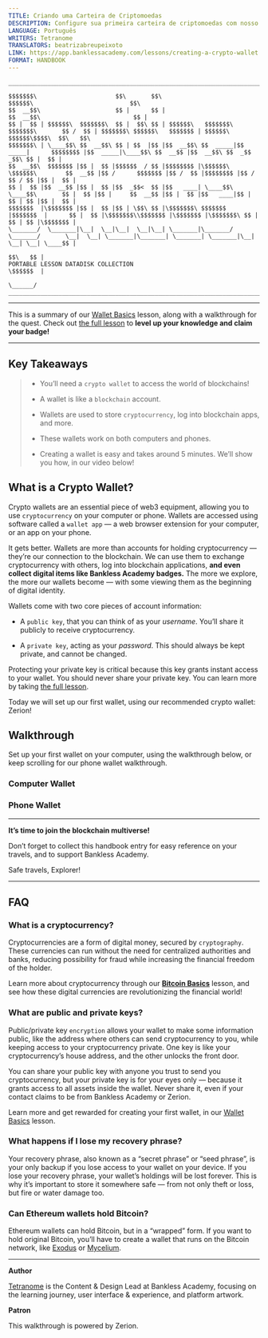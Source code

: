 ```yaml
---
TITLE: Criando uma Carteira de Criptomoedas
DESCRIPTION: Configure sua primeira carteira de criptomoedas com nosso passo a passo.
LANGUAGE: Português
WRITERS: Tetranome
TRANSLATORS: beatrizabreupeixoto
LINK: https://app.banklessacademy.com/lessons/creating-a-crypto-wallet
FORMAT: HANDBOOK
---
```


```
__________________________________________________________________________________________________________________________________________________________

$$$$$$$\                      $$\       $$\                                      $$$$$$\                           $$\                                   
$$  __$$\                     $$ |      $$ |                                    $$  __$$\                          $$ |                                  
$$ |  $$ | $$$$$$\  $$$$$$$\  $$ |  $$\ $$ | $$$$$$\   $$$$$$$\  $$$$$$$\       $$ /  $$ | $$$$$$$\ $$$$$$\   $$$$$$$ | $$$$$$\  $$$$$$\$$$$\  $$\   $$\ 
$$$$$$$\ | \____$$\ $$  __$$\ $$ | $$  |$$ |$$  __$$\ $$  _____|$$  _____|      $$$$$$$$ |$$  _____|\____$$\ $$  __$$ |$$  __$$\ $$  _$$  _$$\ $$ |  $$ |
$$  __$$\  $$$$$$$ |$$ |  $$ |$$$$$$  / $$ |$$$$$$$$ |\$$$$$$\  \$$$$$$\        $$  __$$ |$$ /      $$$$$$$ |$$ /  $$ |$$$$$$$$ |$$ / $$ / $$ |$$ |  $$ |
$$ |  $$ |$$  __$$ |$$ |  $$ |$$  _$$<  $$ |$$   ____| \____$$\  \____$$\       $$ |  $$ |$$ |     $$  __$$ |$$ |  $$ |$$   ____|$$ | $$ | $$ |$$ |  $$ |
$$$$$$$  |\$$$$$$$ |$$ |  $$ |$$ | \$$\ $$ |\$$$$$$$\ $$$$$$$  |$$$$$$$  |      $$ |  $$ |\$$$$$$$\\$$$$$$$ |\$$$$$$$ |\$$$$$$$\ $$ | $$ | $$ |\$$$$$$$ |
\_______/  \_______|\__|  \__|\__|  \__|\__| \_______|\_______/ \_______/       \__|  \__| \_______|\_______| \_______| \_______|\__| \__| \__| \____$$ |
                                                                                                                                               $$\   $$ |
PORTABLE LESSON DATADISK COLLECTION                                                                                                            \$$$$$$  |
                                                                                                                                                \______/
__________________________________________________________________________________________________________________________________________________________
```

---

This is a summary of our [Wallet Basics](https://app.banklessacademy.com/lessons/wallet-basics) lesson, along with a walkthrough for the quest. Check out [the full lesson](https://app.banklessacademy.com/lessons/wallet-basics) to **level up your knowledge and claim your badge!**

---

## Key Takeaways

> - You’ll need a `crypto wallet` to access the world of blockchains!
>
> - A wallet is like a `blockchain` account.
>
> - Wallets are used to store `cryptocurrency`, log into blockchain apps, and more.
>
> - These wallets work on both computers and phones.
>
> - Creating a wallet is easy and takes around 5 minutes. We’ll show you how, in our video below!

## What is a Crypto Wallet?

Crypto wallets are an essential piece of web3 equipment, allowing you to use `cryptocurrency` on your computer or phone. Wallets are accessed using software called a `wallet app` — a web browser extension for your computer, or an app on your phone.

It gets better. Wallets are more than accounts for holding cryptocurrency — they’re our connection to the blockchain. We can use them to exchange cryptocurrency with others, log into blockchain applications, **and even collect digital items like Bankless Academy badges.** The more we explore, the more our wallets become — with some viewing them as the beginning of digital identity.

Wallets come with two core pieces of account information:

- A `public key`, that you can think of as your _username_. You’ll share it publicly to receive cryptocurrency.

- A `private key`, acting as your _password_. This should always be kept private, and cannot be changed.

Protecting your private key is critical because this key grants instant access to your wallet. You should never share your private key. You can learn more by taking [the full lesson](https://app.banklessacademy.com/lessons/wallet-basics).

Today we will set up our first wallet, using our recommended crypto wallet: Zerion!

## Walkthrough

Set up your first wallet on your computer, using the walkthrough below, or keep scrolling for our phone wallet walkthrough.

### Computer Wallet



### Phone Wallet



---

**It’s time to join the blockchain multiverse!**

Don’t forget to collect this handbook entry for easy reference on your travels, and to support Bankless Academy.

Safe travels, Explorer!

---

## FAQ

### What is a cryptocurrency?

Cryptocurrencies are a form of digital money, secured by `cryptography`. These currencies can run without the need for centralized authorities and banks, reducing possibility for fraud while increasing the financial freedom of the holder.

Learn more about cryptocurrency through our **[Bitcoin Basics](https://app.banklessacademy.com/lessons/bitcoin-basics)** lesson, and see how these digital currencies are revolutionizing the financial world!

### What are public and private keys?

Public/private key `encryption` allows your wallet to make some information public, like the address where others can send cryptocurrency to you, while keeping access to your cryptocurrency private. One key is like your cryptocurrency’s house address, and the other unlocks the front door.

You can share your public key with anyone you trust to send you cryptocurrency, but your private key is for your eyes only — because it grants access to all assets inside the wallet. Never share it, even if your contact claims to be from Bankless Academy or Zerion.

Learn more and get rewarded for creating your first wallet, in our [Wallet Basics](https://app.banklessacademy.com/lessons/wallet-basics) lesson.

### What happens if I lose my recovery phrase?

Your recovery phrase, also known as a “secret phrase” or “seed phrase”, is your only backup if you lose access to your wallet on your device. If you lose your recovery phrase, your wallet’s holdings will be lost forever. This is why it’s important to store it somewhere safe — from not only theft or loss, but fire or water damage too.

### Can Ethereum wallets hold Bitcoin?

Ethereum wallets can hold Bitcoin, but in a “wrapped” form. If you want to hold original Bitcoin, you’ll have to create a wallet that runs on the Bitcoin network, like [Exodus](https://www.exodus.com/) or [Mycelium](https://wallet.mycelium.com/).

---

**Author**

[Tetranome](https://twitter.com/Tetranome) is the Content & Design Lead at Bankless Academy, focusing on the learning journey, user interface & experience, and platform artwork.

**Patron**

This walkthrough is powered by Zerion.
